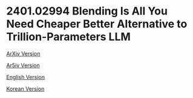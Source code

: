 # 2401.02994 Blending Is All You Need Cheaper Better Alternative to Trillion-Parameters LLM

[ArXiv Version](https://arxiv.org/abs/2401.02994)

[Ar5iv Version](https://ar5iv.org/abs/2401.02994)

[English Version](https://raw.githack.com/kh-kim/arxiv-translator/master/papers/2401.02994/paper.en.html)

[Korean Version](https://raw.githack.com/kh-kim/arxiv-translator/master/papers/2401.02994/paper.ko.html)